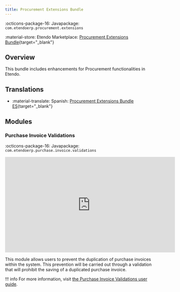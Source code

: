 ```yaml
---
title: Procurement Extensions Bundle
---
```

:octicons-package-16: Javapackage: `com.etendoerp.procurement.extensions`

:material-store: Etendo Marketplace:  [Procurement Extensions Bundle](https://marketplace.etendo.cloud/#/product-details?module=08BDBA6C314149DBA05CB1A1694F2959){target="_blank"}

## Overview
This bundle includes enhancements for Procurement functionalities in Etendo.

## Translations
-  :material-translate: Spanish: [Procurement Extensions Bundle ES](https://marketplace.etendo.cloud/#/product-details?module=F863020C58E94632A7134A8031A3AA9D){target="_blank"}

## Modules

### Purchase Invoice Validations

:octicons-package-16: Javapackage: `com.etendoerp.purchase.invoice.validations`

<iframe width="560" height="315" src="https://www.youtube.com/embed/_B1U-D9jQBs?si=OXAd6NSGPQC8LDGs" title="YouTube video player" frameborder="0" allow="accelerometer; autoplay; clipboard-write; encrypted-media; gyroscope; picture-in-picture; web-share" allowfullscreen></iframe>

This module allows users to prevent the duplication of purchase invoices within the system. This prevention will be carried out through a validation that will prohibit the saving of a duplicated purchase invoice.

!!! info
    For more information, visit [the Purchase Invoice Validations user guide](../../../../../user-guide/etendo-classic/optional-features/bundles/procurement-extensions/purchase-invoice-validation.md).

